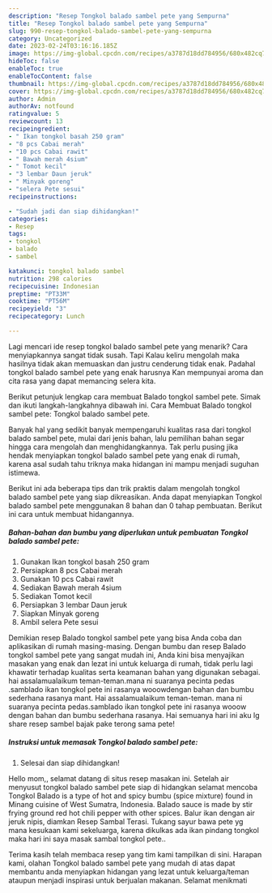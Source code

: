 ```yaml
---
description: "Resep Tongkol balado sambel pete yang Sempurna"
title: "Resep Tongkol balado sambel pete yang Sempurna"
slug: 990-resep-tongkol-balado-sambel-pete-yang-sempurna
category: Uncategorized
date: 2023-02-24T03:16:16.185Z
image: https://img-global.cpcdn.com/recipes/a3787d18dd784956/680x482cq70/tongkol-balado-sambel-pete-foto-resep-utama.jpg
hideToc: false
enableToc: true
enableTocContent: false
thumbnail: https://img-global.cpcdn.com/recipes/a3787d18dd784956/680x482cq70/tongkol-balado-sambel-pete-foto-resep-utama.jpg
cover: https://img-global.cpcdn.com/recipes/a3787d18dd784956/680x482cq70/tongkol-balado-sambel-pete-foto-resep-utama.jpg
author: Admin
authorAv: notfound
ratingvalue: 5
reviewcount: 13
recipeingredient:
- " Ikan tongkol basah 250 gram"
- "8 pcs Cabai merah"
- "10 pcs Cabai rawit"
- " Bawah merah 4sium"
- " Tomot kecil"
- "3 lembar Daun jeruk"
- " Minyak goreng"
- "selera Pete sesui"
recipeinstructions:

- "Sudah jadi dan siap dihidangkan!"
categories:
- Resep
tags:
- tongkol
- balado
- sambel

katakunci: tongkol balado sambel 
nutrition: 298 calories
recipecuisine: Indonesian
preptime: "PT33M"
cooktime: "PT56M"
recipeyield: "3"
recipecategory: Lunch

---
```



Lagi mencari ide resep tongkol balado sambel pete yang menarik? Cara menyiapkannya sangat tidak susah. Tapi Kalau keliru mengolah maka hasilnya tidak akan memuaskan dan justru cenderung tidak enak. Padahal tongkol balado sambel pete yang enak harusnya Kan mempunyai aroma dan cita rasa yang dapat memancing selera kita.


Berikut petunjuk lengkap cara membuat Balado tongkol sambel pete. Simak dan ikuti langkah-langkahnya dibawah ini. Cara Membuat Balado tongkol sambel pete: Tongkol balado sambel pete.

Banyak hal yang sedikit banyak mempengaruhi kualitas rasa dari tongkol balado sambel pete, mulai dari jenis bahan, lalu pemilihan bahan segar hingga cara mengolah dan menghidangkannya. Tak perlu pusing jika hendak menyiapkan tongkol balado sambel pete yang enak di rumah, karena asal sudah tahu triknya maka hidangan ini mampu menjadi suguhan istimewa.


Berikut ini ada beberapa tips dan trik praktis dalam mengolah tongkol balado sambel pete yang siap dikreasikan. Anda dapat menyiapkan Tongkol balado sambel pete menggunakan 8 bahan dan 0 tahap pembuatan. Berikut ini cara untuk membuat hidangannya.

<!--inarticleads1-->

##### Bahan-bahan dan bumbu yang diperlukan untuk pembuatan Tongkol balado sambel pete:

1. Gunakan  Ikan tongkol basah 250 gram
1. Persiapkan 8 pcs Cabai merah
1. Gunakan 10 pcs Cabai rawit
1. Sediakan  Bawah merah 4sium
1. Sediakan  Tomot kecil
1. Persiapkan 3 lembar Daun jeruk
1. Siapkan  Minyak goreng
1. Ambil selera Pete sesui


Demikian resep Balado tongkol sambel pete yang bisa Anda coba dan aplikasikan di rumah masing-masing. Dengan bumbu dan resep Balado tongkol sambel pete yang sangat mudah ini, Anda kini bisa menyajikan masakan yang enak dan lezat ini untuk keluarga di rumah, tidak perlu lagi khawatir terhadap kualitas serta keamanan bahan yang digunakan sebagai. hai assalamualaikum teman-teman.mana ni suaranya pecinta pedas .samblado ikan tongkol pete ini rasanya wooowdengan bahan dan bumbu sederhana rasanya mant. Hai assalamualaikum teman-teman. mana ni suaranya pecinta pedas.samblado ikan tongkol pete ini rasanya wooow dengan bahan dan bumbu sederhana rasanya. Hai semuanya hari ini aku lg share resep sambel bajak pake terong sama pete! 

<!--inarticleads2-->

##### Instruksi untuk memasak Tongkol balado sambel pete:


1. Selesai dan siap dihidangkan!

Hello mom,, selamat datang di situs resep masakan ini. Setelah air menyusut tongkol balado sambel pete siap di hidangkan selamat mencoba Tongkol Balado is a type of hot and spicy bumbu (spice mixture) found in Minang cuisine of West Sumatra, Indonesia. Balado sauce is made by stir frying ground red hot chili pepper with other spices. Balur ikan dengan air jeruk nipis, diamkan Resep Sambal Terasi. Tukang sayur bawa pete yg mana kesukaan kami sekeluarga, karena dikulkas ada ikan pindang tongkol maka hari ini saya masak sambal tongkol pete.. 

Terima kasih telah membaca resep yang tim kami tampilkan di sini. Harapan kami, olahan Tongkol balado sambel pete yang mudah di atas dapat membantu anda menyiapkan hidangan yang lezat untuk keluarga/teman ataupun menjadi inspirasi untuk berjualan makanan. Selamat menikmati
